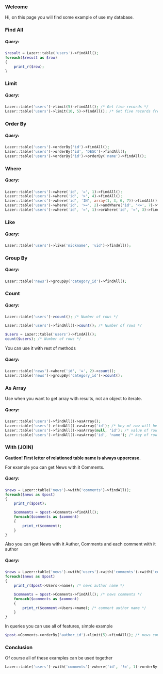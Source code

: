 ### Welcome

Hi, on this page you will find some example of use my database.

### Find All

##### Query:
```php
$result = Lazer::table('users')->findAll();
foreach($result as $row)
{
    print_r($row);
}
```
### Limit

##### Query:
```php
Lazer::table('users')->limit(5)->findAll(); /* Get five records */
Lazer::table('users')->limit(10, 5)->findAll(); /* Get five records from 10th */
```
### Order By

##### Query:
```php
Lazer::table('users')->orderBy('id')->findAll();
Lazer::table('users')->orderBy('id', 'DESC')->findAll();
Lazer::table('users')->orderBy('id')->orderBy('name')->findAll();
```
### Where

##### Query:
```php
Lazer::table('users')->where('id', '=', 1)->findAll();
Lazer::table('users')->where('id', '>', 4)->findAll();
Lazer::table('users')->where('id', 'IN', array(1, 3, 6, 7))->findAll();
Lazer::table('users')->where('id', '>=', 2)->andWhere('id', '<=', 7)->findAll();
Lazer::table('users')->where('id', '=', 1)->orWhere('id', '=', 3)->findAll();
```
### Like

##### Query:
```php
Lazer::table('users')->like('nickname', 'vid')->findAll();
```
### Group By

##### Query:
```php
Lazer::table('news')->groupBy('category_id')->findAll();
```
### Count

##### Query:
```php
Lazer::table('users')->count(); /* Number of rows */

Lazer::table('users')->findAll()->count(); /* Number of rows */

$users = Lazer::table('users')->findAll();
count($users); /* Number of rows */
```
You can use it with rest of methods
##### Query:
```php
Lazer::table('news')->where('id', '=', 2)->count();
Lazer::table('news')->groupBy('category_id')->count();
```
### As Array

 Use when you want to get array with results, not an object to iterate. 
##### Query:
```php
Lazer::table('users')->findAll()->asArray();
Lazer::table('users')->findAll()->asArray('id'); /* key of row will be an ID */
Lazer::table('users')->findAll()->asArray(null, 'id'); /* value of row will be an ID */
Lazer::table('users')->findAll()->asArray('id', 'name'); /* key of row will be an ID and value will be a name of user */
```
### With (JOIN)

<b>Caution! First letter of relationed table name is always uppercase.</b>

For example you can get News with it Comments. 
##### Query:
```php
$news = Lazer::table('news')->with('comments')->findAll();
foreach($news as $post)
{
    print_r($post);

    $comments = $post->Comments->findAll();
    foreach($comments as $comment)
    {
        print_r($comment);
    }
}
```

Also you can get News with it Author, Comments and each comment with it author
##### Query:
```php
$news = Lazer::table('news')->with('users')->with('comments')->with('comments:users')->findAll();
foreach($news as $post)
{
    print_r($post->Users->name); /* news author name */

    $comments = $post->Comments->findAll(); /* news comments */
    foreach($comments as $comment)
    {
        print_r($comment->Users->name); /* comment author name */
    }
}
```
In queries you can use all of features, simple example
```php
$post->Comments->orderBy('author_id')->limit(5)->findAll(); /* news comments */
```

### Conclusion

Of course all of these examples can be used together
```php
Lazer::table('users')->with('comments')->where('id', '!=', 1)->orderBy('name')->limit(15)->findAll()->asArray();
``` 